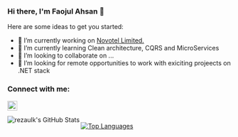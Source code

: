 ### Hi there, I'm Faojul Ahsan 👋

<!--
**faojul/faojul** is a ✨ _special_ ✨ repository because its `README.md` (this file) appears on your GitHub profile. -->

Here are some ideas to get you started:

- 🔭 I’m currently working on [Novotel Limited.](https://brilliant.com.bd/)
- 🌱 I’m currently learning Clean architecture, CQRS and MicroServices
- 👯 I’m looking to collaborate on ...
- 🤔 I’m looking for remote opportunities to work with exiciting projeects on .NET stack

### Connect with me:

[<img align="left" alt="codeSTACKr | LinkedIn" width="22px" src="https://cdn.jsdelivr.net/npm/simple-icons@v3/icons/linkedin.svg" />][linkedin]

<br>
<br>
<img align="left" alt="rezaulk's GitHub Stats" src="https://github-readme-stats.vercel.app/api?username=faojul&show_icons=true" />

[![Top Languages](https://github-readme-stats.vercel.app/api/top-langs/?username=faojul&layout=compact)]()


[linkedin]: https://www.linkedin.com/in/faojul-ahsan/

